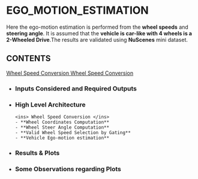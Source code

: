 # EGO_MOTION_ESTIMATION
Here the ego-motion estimation is performed from the **wheel speeds** and **steering angle**. It is assumed that the **vehicle is car-like with 4 wheels is a 2-Wheeled Drive**.The results are validated using **NuScenes** mini dataset.

## CONTENTS

<ins> Wheel Speed Conversion </ins>
<u> Wheel Speed Conversion </u>

 - ### Inputs Considered and Required Outputs
 - ### High Level Architecture
       <ins> Wheel Speed Conversion </ins>
       - **Wheel Coordinates Computation**
       - **Wheel Steer Angle Computation**
       - **Valid Wheel Speed Selection by Gating**
       - **Vehicle Ego-motion estimation**   
 - ### Results & Plots
 - ### Some Observations regarding Plots
